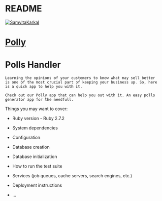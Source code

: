 # README

[![SamvitaKarkal](https://circleci.com/gh/SamvitaSarkal/rails-polly-bb.svg?style=shield)](https://circleci.com/gh/SamvitaKarkal/rails-polly-bb)
<br/>

# [Polly](https://rails-polly-bb.herokuapp.com/)

# Polls Handler

    Learning the opinions of your customers to know what may sell better is one of the most crucial part of keeping your business up. So, here is a quick app to help you with it. 

    Check out our Polly app that can help you out with it. An easy polls generator app for the needfull.

Things you may want to cover:

* Ruby version - Ruby 2.7.2

* System dependencies

* Configuration

* Database creation

* Database initialization

* How to run the test suite

* Services (job queues, cache servers, search engines, etc.)

* Deployment instructions

* ...
